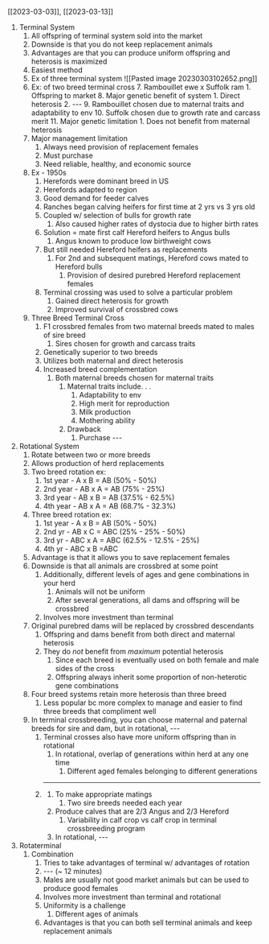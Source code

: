 [[2023-03-03]], [[2023-03-13]]

1. Terminal System
	1. All offspring of terminal system sold into the market
	2. Downside is that you do not keep replacement animals 
	3. Advantages are that you can produce uniform offspring and heterosis is maximized 
	4. Easiest method
	5. Ex of three terminal system ![[Pasted image 20230303102652.png]]
	6. Ex: of two breed terminal cross
		7. Rambouillet ewe x Suffolk ram
			1. Offspring to market
		8. Major genetic benefit of system
			1. Direct heterosis 
			2. ---
		9. Rambouillet chosen due to maternal traits and adaptability to env
		10. Suffolk chosen due to growth rate and carcass merit
		11. Major genetic limitation
			1. Does not benefit from maternal heterosis 
	7. Major management limitation
		1. Always need provision of replacement females
		2. Must purchase
		3. Need reliable, healthy, and economic source
	8. Ex - 1950s
		1. Herefords were dominant breed in US
		2. Herefords adapted to region
		3. Good demand for feeder calves
		4. Ranches began calving heifers for first time at 2 yrs vs 3 yrs old
		5. Coupled w/ selection of bulls for growth rate
			1. Also caused higher rates of dystocia due to higher birth rates
		6. Solution = mate first calf Hereford heifers to Angus bulls
			1. Angus known to produce low birthweight cows
		7. But still needed Hereford heifers as replacements 
			1. For 2nd and subsequent matings, Hereford cows mated to Hereford bulls
				1. Provision of desired purebred Hereford replacement females
		8. Terminal crossing was used to solve a particular problem
			1. Gained direct heterosis for growth
			2. Improved survival of crossbred cows
	9. Three Breed Terminal Cross
		1. F1 crossbred females from two maternal breeds mated to males of sire breed
			1. Sires chosen for growth and carcass traits
		2. Genetically superior to two breeds
		3. Utilizes both maternal and direct heterosis
		4. Increased breed complementation
			1. Both maternal breeds chosen for maternal traits 
				1. Maternal traits include. . .
					1. Adaptability to env
					2. High merit for reproduction
					3. Milk production
					4. Mothering ability
				2. Drawback
					1. Purchase ---
2. Rotational System
	1. Rotate between two or more breeds
	2. Allows production of herd replacements
	4. Two breed rotation ex:
		1. 1st year - A x B = AB (50% - 50%)
		2. 2nd year - AB x A = AB (75% - 25%)
		3. 3rd year - AB x B = AB (37.5% - 62.5%)
		4. 4th year - AB x A = AB (68.7% - 32.3%)
	5. Three breed rotation ex:
		1. 1st year - A x B = AB (50% - 50%)
		2. 2nd yr - AB x C = ABC (25% - 25% - 50%)
		3. 3rd yr - ABC x A = ABC (62.5% - 12.5% - 25%)
		4. 4th yr - ABC x B  =ABC
	6. Advantage is that it allows you to save replacement females
	7. Downside is that all animals are crossbred at some point
		1. Additionally, different levels of ages and gene combinations in your herd
			1. Animals will not be uniform
			2. After several generations, all dams and offspring will be crossbred
		2. Involves more investment than terminal
	8. Original purebred dams will be replaced by crossbred descendants
		1. Offspring and dams benefit from both direct and maternal heterosis
		2. They do *not* benefit from *maximum* potential heterosis
			1. Since each breed is eventually used on both female and male sides of the cross
			2. Offspring always inherit some proportion of non-heterotic gene combinations
	9. Four breed systems retain more heterosis than three breed
		1. Less popular bc more complex to manage and easier to find three breeds that compliment well
	10. In terminal crossbreeding, you can choose maternal and paternal breeds for sire and dam, but in rotational, --- 
		1. Terminal crosses also have more uniform offspring than in rotational
			1. In rotational, overlap of generations within herd at any one time
				1. Different aged females belonging to different generations
		2. ----
			1. To make appropriate matings
				1. Two sire breeds needed each year
			2. Produce calves that are 2/3 Angus and 2/3 Hereford
				1. Variability in calf crop vs calf crop in terminal crossbreeding program
			3. In rotational, ---
3. Rotaterminal
	1. Combination
		1. Tries to take advantages of terminal w/ advantages of rotation
		2. --- (~ 12 minutes)
		4. Males are usually not good market animals but can be used to produce good females
		5. Involves more investment than terminal and rotational
		6. Uniformity is a challenge
			1. Different ages of animals 
		7. Advantages is that you can both sell terminal animals and keep replacement animals